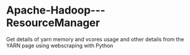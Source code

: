 # Apache-Hadoop---ResourceManager
Get details of yarn memory and vcores usage and other details from the YARN page using webscraping with Python
